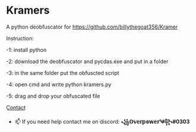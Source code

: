 # Kramers
A python deobfuscator for https://github.com/billythegoat356/Kramer

Instruction:

-1: install python  

-2: download the deobfuscator and pycdas.exe and put in a folder  

-3: in the same folder put the obfuscted script      

-4: open cmd and write python kramers.py  

-5: drag and drop your obfuscated file  

C͟o͟n͟t͟a͟c͟t͟
- 📫 If you need help contact me on discord: **꧁𝕆𝕧𝕖𝕣𝕡𝕠𝕨𝕖𝕣༄꧂#0303**
